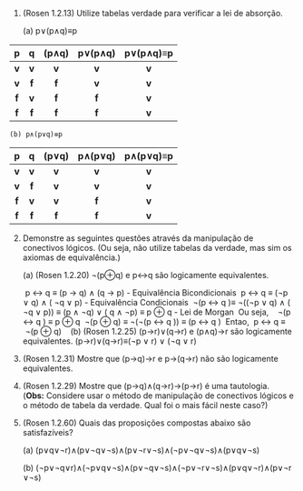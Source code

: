 1. (Rosen 1.2.13) Utilize tabelas verdade para verificar a lei de absorção.
    
    (a) p∨(p∧q)≡p
    

|   p   |   q   | (p∧q) | p∨(p∧q) | p∨(p∧q)≡p |
| :---: | :---: | :---: | :-----: | :-------: |
| **v** | **v** | **v** |  **v**  |   **v**   |
| **v** | **f** | **f** |  **v**  |   **v**   |
| **f** | **v** | **f** |  **f**  |   **v**   |
| **f** | **f** | **f** |  **f**  |   **v**   |

	(b) p∧(p∨q)≡p
	 

|  p  |  q  | (p∨q) | p∧(p∨q) | p∧(p∨q)≡p<br> |
| :-: | :-: | :---: | :-----: | :-----------: |
|  **v**  |  **v**  |   **v**   |    **v**    |       **v**       |
|  **v**  |  **f**  |   **v**   |    **v**    |       **v**       |
|  **f**  |  **v**  |   **v**   |    **f**    |       **v**       |
|  **f**  |  **f**  |   **f**   |    **f**    |       **v**       |

    
2. Demonstre as seguintes questões através da manipulação de conectivos lógicos. (Ou seja, não utilize tabelas da verdade, mas sim os axiomas de equivalência.)
    
    (a) (Rosen 1.2.20) ¬(p⊕q) e p↔q são logicamente equivalentes.
	
	 p ↔ q ≡ (p → q) ∧ (q → p) - Equivalência Bicondicionais
	 p ↔ q ≡ (¬p ∨ q) ∧ ( ¬q ∨ p) - Equivalência Condicionais
	 ¬(p ↔ q )≡ ¬((¬p ∨ q) ∧ ( ¬q ∨ p)) ≡ (p ∧ ¬q) ∨ ( q ∧ ¬p) ≡ p ⊕ q - Lei de Morgan
	 Ou seja,  
	 ¬(p ↔ q ) ≡ p ⊕ q
	 ¬(p ⊕ q) ≡ ¬(¬(p ↔ q )) ≡ (p ↔ q )
	 Entao,
	 p ↔ q ≡  ¬(p ⊕ q)
	  
    (b) (Rosen 1.2.25) (p→r)∨(q→r) e (p∧q)→r são logicamente equivalentes.
		(p→r)∨(q→r)≡(¬p ∨ r) ∨ (¬q ∨ r)
		
3. (Rosen 1.2.31) Mostre que (p→q)→r e p→(q→r) não são logicamente equivalentes.

    

4. (Rosen 1.2.29) Mostre que (p→q)∧(q→r)→(p→r) é uma tautologia. (**Obs:** Considere usar o método de manipulação de conectivos lógicos e o método de tabela da verdade. Qual foi o mais fácil neste caso?)
    
5. (Rosen 1.2.60) Quais das proposições compostas abaixo são satisfazíveis?
    
    (a) (p∨q∨¬r)∧(p∨¬q∨¬s)∧(p∨¬r∨¬s)∧(¬p∨¬q∨¬s)∧(p∨q∨¬s)
    
    (b) (¬p∨¬q∨r)∧(¬p∨q∨¬s)∧(p∨¬q∨¬s)∧(¬p∨¬r∨¬s)∧(p∨q∨¬r)∧(p∨¬r∨¬s)
